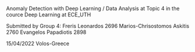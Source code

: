 Anomaly Detection with Deep Learning /
Data Analysis at Topic 4 in the cource Deep Learning at ECE_UTH

Submitted by Group 4: Freris Leonardos 2696 Marios-Chrisostomos Askitis 2760 Evangelos Papadiotis 2898

15/04/2022 Volos-Greece
